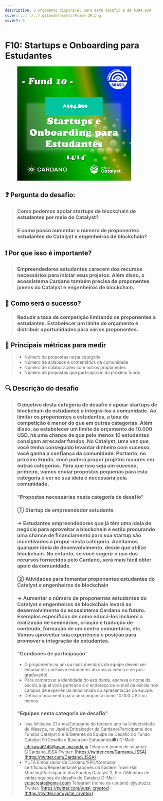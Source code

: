 ```yaml
---
description: O orçamento disponível para este desafio é de ₳394.800
cover: ../../../.gitbook/assets/Frame 26.png
coverY: 0
---
```


# F10: Startups e Onboarding para Estudantes

<div align="left">

<figure><img src="../../../.gitbook/assets/Frame 25.png" alt="" width="375"><figcaption></figcaption></figure>

</div>

## ❓ Pergunta do desafio:

> ### Como podemos apoiar startups de blockchain de estudantes por meio do Catalyst?&#x20;
>
> ### E como posso aumentar o número de proponentes estudantes do Catalyst e engenheiros de blockchain?

## ❗ Por que isso é importante?

> ### Empreendedores estudantes carecem dos recursos necessários para iniciar seus projetos. Além disso, o ecossistema Cardano também precisa de proponentes jovens do Catalyst e engenheiros de blockchain.

## 🚀 Como será o sucesso?

> ### Reduzir a taxa de competição limitando os proponentes a estudantes. Estabelecer um limite de orçamento e distribuir oportunidades para vários proponentes.

## 📏 Principais métricas para medir

> * Número de propostas nesta categoria
> * Número de aplausos e comentários da comunidade
> * Número de colaborações com outros proponentes
> * Número de propostas que participaram do próximo fundo

## 🔍 Descrição do desafio

>
>
> ### O objetivo desta categoria de desafio é apoiar startups de blockchain de estudantes e integrá-los à comunidade. Ao limitar os proponentes a estudantes, a taxa de competição é menor do que em outras categorias. Além disso, ao estabelecer um limite de orçamento de 10.000 USD, há uma chance de que pelo menos 10 estudantes consigam arrecadar fundos. No Catalyst, uma vez que você tenha conseguido levantar dinheiro com sucesso, você ganha a confiança da comunidade. Portanto, no próximo Fundo, você poderá propor projetos maiores em outras categorias. Para que isso seja um sucesso, primeiro, vamos enviar propostas pequenas para esta categoria e ver se sua ideia é necessária pela comunidade.
>
> ### "Propostas necessárias nesta categoria de desafio"
>
>
>
> ### ① Startup de empreendedor estudante
>
> ### → Estudantes empreendedores que já têm uma ideia de negócio para aproveitar a blockchain e estão procurando uma chance de financiamento para sua startup são incentivados a propor nesta categoria. Aceitamos qualquer ideia de desenvolvimento, desde que utilize blockchain. No entanto, se você sugerir o uso dos recursos fornecidos pelo Cardano, será mais fácil obter apoio da comunidade.
>
> ### ② Atividades para fomentar proponentes estudantes do Catalyst e engenheiros de blockchain
>
> ### → Aumentar o número de proponentes estudantes do Catalyst e engenheiros de blockchain levará ao desenvolvimento do ecossistema Cardano no futuro. Exemplos específicos de como educá-los incluem a realização de seminários, criação e tradução de conteúdo, formação de um centro comunitário, etc. Vamos aproveitar sua experiência e posição para promover a integração de estudantes.
>
> ### "Condições de participação"
>
> * O proponente ou um ou mais membros da equipe devem ser estudantes (inclusive estudantes do ensino médio e de pós-graduação).
> * Para comprovar a identidade do estudante, escreva o nome da escola à qual você pertence e o endereço de e-mail da escola nos campos de experiência relacionada ou apresentação da equipe.
> * Defina o orçamento para uma proposta como 10.000 USD ou menos.
>
> ### "Equipes nesta categoria de desafio"
>
> * Issa Ichikawa 21 anos/Estudante do terceiro ano na Universidade de Waseda, no Japão/Embaixador da Cardano/Participante dos Fundos Catalyst 6 e 8/Gerente da Equipe de Desafio do Fundo Catalyst 9 (Desafio e Busca por Estudantes🎓) G-Mail: [ichikawa6145@asagi.waseda.jp](mailto:ichikawa6145@asagi.waseda.jp) Telegram (nome de usuário): @Cardano\_ISSA Twitter: [https://twitter.com/Cardano\_ISSA](https://twitter.com/Cardano\_ISSA)
> * YUTA Embaixador da Cardano/SPO/Contador certificado/Representante japonês da Eastern Town Hall Meeting/Participante dos Fundos Catalyst 2, 6 e 7/Membro de várias equipes de desafio do Catalyst G-Mail: [yutacreate@gmail.com](mailto:yutacreate@gmail.com) Telegram (nome de usuário): @yutazzz Twitter: [https://twitter.com/yuta\_cryptox](https://twitter.com/yuta\_cryptox)
